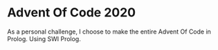 # Advent Of Code 2020

As a personal challenge, I choose to make the entire Advent Of Code in Prolog. Using SWI Prolog.
